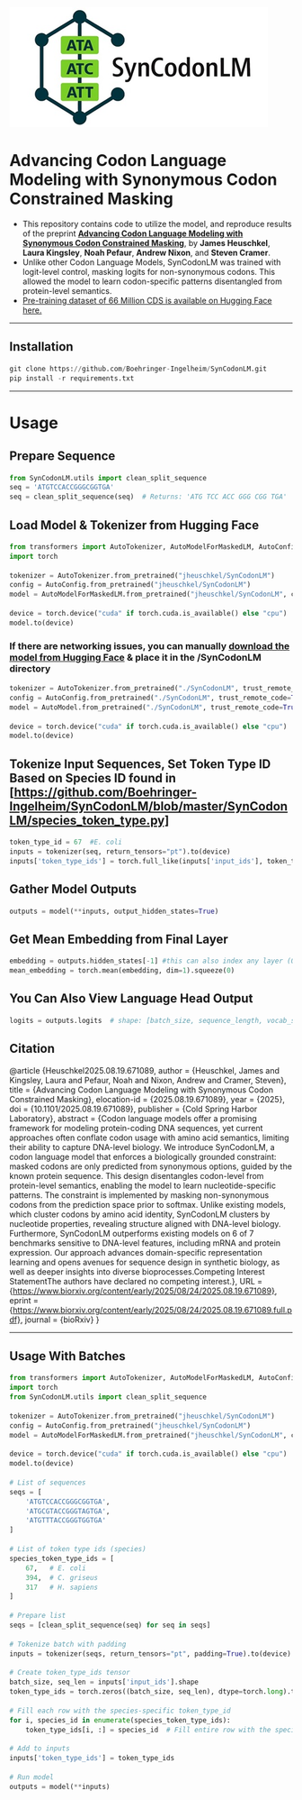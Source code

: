 ![SynCodonLM Logo](SynCodonLM/logo/logo.jpg)


# Advancing Codon Language Modeling with Synonymous Codon Constrained Masking



- This repository contains code to utilize the model, and reproduce results of the preprint [**Advancing Codon Language Modeling with Synonymous Codon Constrained Masking**](https://www.biorxiv.org/content/10.1101/2025.08.19.671089v1), by **James Heuschkel**, **Laura Kingsley**, **Noah Pefaur**, **Andrew Nixon**, and **Steven Cramer**.
- Unlike other Codon Language Models, SynCodonLM was trained with logit-level control, masking logits for non-synonymous codons. This allowed the model to learn codon-specific patterns disentangled from protein-level semantics.
- [Pre-training dataset of 66 Million CDS is available on Hugging Face here.](https://huggingface.co/datasets/jheuschkel/cds-dataset)
---
## Installation

```python
git clone https://github.com/Boehringer-Ingelheim/SynCodonLM.git
pip install -r requirements.txt
```
---
# Usage
## Prepare Sequence

```python
from SynCodonLM.utils import clean_split_sequence
seq = 'ATGTCCACCGGGCGGTGA'
seq = clean_split_sequence(seq)  # Returns: 'ATG TCC ACC GGG CGG TGA'
```

## Load Model & Tokenizer from Hugging Face
```python
from transformers import AutoTokenizer, AutoModelForMaskedLM, AutoConfig
import torch

tokenizer = AutoTokenizer.from_pretrained("jheuschkel/SynCodonLM")
config = AutoConfig.from_pretrained("jheuschkel/SynCodonLM")
model = AutoModelForMaskedLM.from_pretrained("jheuschkel/SynCodonLM", config=config)

device = torch.device("cuda" if torch.cuda.is_available() else "cpu")
model.to(device)
```
### If there are networking issues, you can manually [download the model from Hugging Face](https://huggingface.co/jheuschkel/SynCodonLM/resolve/main/model.safetensors?download=true) & place it in the /SynCodonLM directory
```python
tokenizer = AutoTokenizer.from_pretrained("./SynCodonLM", trust_remote_code=True)
config = AutoConfig.from_pretrained("./SynCodonLM", trust_remote_code=True)
model = AutoModel.from_pretrained("./SynCodonLM", trust_remote_code=True, config=config)

device = torch.device("cuda" if torch.cuda.is_available() else "cpu")
model.to(device)

```

## Tokenize Input Sequences, Set Token Type ID Based on Species ID found in [https://github.com/Boehringer-Ingelheim/SynCodonLM/blob/master/SynCodonLM/species_token_type.py]

```python
token_type_id = 67  #E. coli
inputs = tokenizer(seq, return_tensors="pt").to(device)
inputs['token_type_ids'] = torch.full_like(inputs['input_ids'], token_type_id) # manually set token_type_ids
```

## Gather Model Outputs
```python
outputs = model(**inputs, output_hidden_states=True)
```

## Get Mean Embedding from Final Layer
```python
embedding = outputs.hidden_states[-1] #this can also index any layer (0-11)
mean_embedding = torch.mean(embedding, dim=1).squeeze(0)
```

## You Can Also View Language Head Output
```python
logits = outputs.logits  # shape: [batch_size, sequence_length, vocab_size]
```

## Citation
@article {Heuschkel2025.08.19.671089,
	author = {Heuschkel, James and Kingsley, Laura and Pefaur, Noah and Nixon, Andrew and Cramer, Steven},
	title = {Advancing Codon Language Modeling with Synonymous Codon Constrained Masking},
	elocation-id = {2025.08.19.671089},
	year = {2025},
	doi = {10.1101/2025.08.19.671089},
	publisher = {Cold Spring Harbor Laboratory},
	abstract = {Codon language models offer a promising framework for modeling protein-coding DNA sequences, yet current approaches often conflate codon usage with amino acid semantics, limiting their ability to capture DNA-level biology. We introduce SynCodonLM, a codon language model that enforces a biologically grounded constraint: masked codons are only predicted from synonymous options, guided by the known protein sequence. This design disentangles codon-level from protein-level semantics, enabling the model to learn nucleotide-specific patterns. The constraint is implemented by masking non-synonymous codons from the prediction space prior to softmax. Unlike existing models, which cluster codons by amino acid identity, SynCodonLM clusters by nucleotide properties, revealing structure aligned with DNA-level biology. Furthermore, SynCodonLM outperforms existing models on 6 of 7 benchmarks sensitive to DNA-level features, including mRNA and protein expression. Our approach advances domain-specific representation learning and opens avenues for sequence design in synthetic biology, as well as deeper insights into diverse bioprocesses.Competing Interest StatementThe authors have declared no competing interest.},
	URL = {https://www.biorxiv.org/content/early/2025/08/24/2025.08.19.671089},
	eprint = {https://www.biorxiv.org/content/early/2025/08/24/2025.08.19.671089.full.pdf},
	journal = {bioRxiv}
}


-----

## Usage With Batches
```python
from transformers import AutoTokenizer, AutoModelForMaskedLM, AutoConfig
import torch
from SynCodonLM.utils import clean_split_sequence

tokenizer = AutoTokenizer.from_pretrained("jheuschkel/SynCodonLM")
config = AutoConfig.from_pretrained("jheuschkel/SynCodonLM")
model = AutoModelForMaskedLM.from_pretrained("jheuschkel/SynCodonLM", config=config)

device = torch.device("cuda" if torch.cuda.is_available() else "cpu")
model.to(device)

# List of sequences
seqs = [
    'ATGTCCACCGGGCGGTGA',
    'ATGCGTACCGGGTAGTGA',
    'ATGTTTACCGGGTGGTGA'
]

# List of token type ids (species)
species_token_type_ids = [
    67,   # E. coli
    394,  # C. griseus
    317   # H. sapiens
]

# Prepare list
seqs = [clean_split_sequence(seq) for seq in seqs]

# Tokenize batch with padding
inputs = tokenizer(seqs, return_tensors="pt", padding=True).to(device)

# Create token_type_ids tensor
batch_size, seq_len = inputs['input_ids'].shape
token_type_ids = torch.zeros((batch_size, seq_len), dtype=torch.long).to(device)

# Fill each row with the species-specific token_type_id
for i, species_id in enumerate(species_token_type_ids):
    token_type_ids[i, :] = species_id  # Fill entire row with the species ID

# Add to inputs
inputs['token_type_ids'] = token_type_ids

# Run model
outputs = model(**inputs)
```


